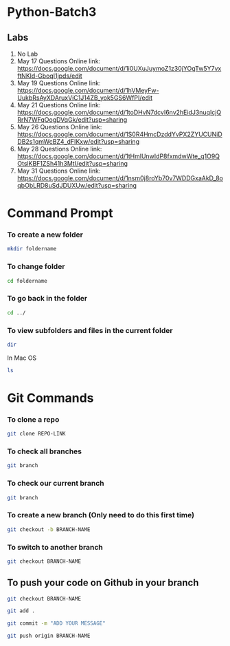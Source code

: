# Python-Batch3

## Labs

1. No Lab
2. May 17 Questions Online link: https://docs.google.com/document/d/1i0UXuJuymoZ1z30jYOgTw5Y7vxftNKld-GboqI1jpds/edit
3. May 19 Questions Online link: https://docs.google.com/document/d/1hVMeyFw-UukbRsAyXDAruxViC1J14ZB_yok5GS6WfPI/edit
4. May 21 Questions Online link: https://docs.google.com/document/d/1toDHvN7dcvI6nv2hEidJ3nuqIcjQRrN7WFqOogDVqGk/edit?usp=sharing
5. May 26 Questions Online link: https://docs.google.com/document/d/1S0R4HmcDzddYvPX2ZYUCUNiDDB2s1qmWcBZ4_dFIKxw/edit?usp=sharing
6. May 28 Questions Online link: https://docs.google.com/document/d/1tHmlUnwIdP8fxmdwWte_q1O9QOtslKBF1ZSh41h3MtI/edit?usp=sharing
7. May 31 Questions Online link: https://docs.google.com/document/d/1nsm0j8roYb70v7WDDGxaAkD_8oqbObLRD8uSdJDUXUw/edit?usp=sharing



# Command Prompt

### To create a new folder


```sh
mkdir foldername
```

### To change folder

```sh
cd foldername
```


### To go back in the folder
```sh
cd ../
```


### To view subfolders and files in the current folder

```sh
dir
```
In Mac OS
```sh
ls
```


# Git Commands

### To clone a repo
```sh
git clone REPO-LINK
```


### To check all branches
```sh
git branch

```

### To check our current branch
```sh
git branch
```


### To create a new branch (Only need to do this first time)
```sh
git checkout -b BRANCH-NAME
```


### To switch to another branch
```sh
git checkout BRANCH-NAME
```


## To push your code on Github in your branch
```sh
git checkout BRANCH-NAME
```

```sh
git add .
```
```sh
git commit -m "ADD YOUR MESSAGE"
```
```sh
git push origin BRANCH-NAME
```




